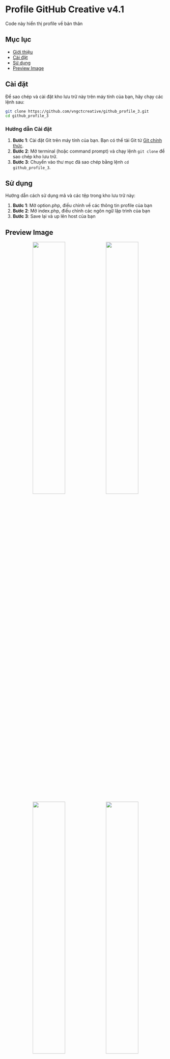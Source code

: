 # Profile GitHub Creative v4.1

Code này hiển thị profile về bản thân

## Mục lục

- [Giới thiệu](#profile-github-creative-v41)
- [Cài đặt](#cài-đặt)
- [Sử dụng](#sử-dụng)
- [Preview Image](#preview-image)

## Cài đặt

Để sao chép và cài đặt kho lưu trữ này trên máy tính của bạn, hãy chạy các lệnh sau:

```bash
git clone https://github.com/vngctcreative/github_profile_3.git
cd github_profile_3
```

### Hướng dẫn Cài đặt

1. **Bước 1**: Cài đặt Git trên máy tính của bạn. Bạn có thể tải Git từ [Git chính thức](https://git-scm.com/).
2. **Bước 2**: Mở terminal (hoặc command prompt) và chạy lệnh `git clone` để sao chép kho lưu trữ.
3. **Bước 3**: Chuyển vào thư mục đã sao chép bằng lệnh `cd github_profile_3`.

## Sử dụng

Hướng dẫn cách sử dụng mã và các tệp trong kho lưu trữ này:

1. **Bước 1**: Mở option.php, điều chỉnh về các thông tin profile của bạn
2. **Bước 2**: Mở index.php, điều chỉnh các ngôn ngữ lập trình của bạn
3. **Bước 3**: Save lại và up lên host của bạn

## Preview Image

<p align="center">
  <img src="https://imgur.com/FQoomLs.png" width="45%">
  <img src="https://imgur.com/suVyc1s.png" width="45%">
  <img src="https://imgur.com/0u2gb3W.png" width="45%">
  <img src="https://imgur.com/EAVfsyb.png" width="45%">
</p>
